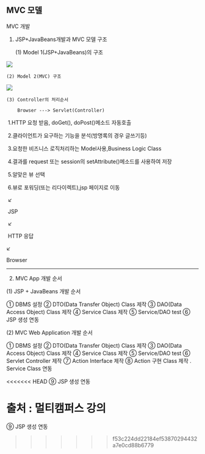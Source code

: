 ## MVC 모델

MVC 개발

1. JSP+JavaBeans개발과 MVC 모델 구조

 	(1) Model 1(JSP+JavaBeans)의 구조 

![](C:\Users\seung\Pictures\mvc\모델1구조.jpg)

 	(2) Model 2(MVC) 구조

![](C:\Users\seung\Pictures\mvc\모델2구조.jpg)

	(3) Controller의 처리순서 
	
		Browser ---> Servlet(Controller) 

​         1.HTTP 요청 받음, doGet(), doPost()메소드 자동호출 

​         2.클라이언트가 요구하는 기능을 분석(방명록의 경우 글쓰기등) 

​         3.요청한 비즈니스 로직처리하는 Model사용,Business Logic Class 

​         4.결과를 request 또는 session의 setAttribute()메소드를 사용하여 저장 

​         5.알맞은 뷰 선택 

​         6.뷰로 포워딩(또는 리다이렉트),jsp 페이지로 이동 

​        ↙ 

​       JSP 

​      ↙ 

​    HTTP 응답 

   ↙ 

 Browser 

---



2. MVC App 개발 순서 

(1) JSP + JavaBeans 개발 순서 

  ① DBMS 설정 
  ② DTO(Data Transfer Object) Class 제작 
  ③ DAO(Data Access Object) Class 제작 
  ④ Service Class 제작 
  ⑤ Service/DAO test 
  ⑥ JSP 생성 연동 


(2) MVC Web Application 개발 순서 

  ① DBMS 설정 
  ② DTO(Data Transfer Object) Class 제작 
  ③ DAO(Data Access Object) Class 제작 
  ④ Service Class 제작 
  ⑤ Service/DAO test 
  ⑥ Servlet Controller 제작 
  ⑦ Action Interface 제작 
  ⑧ Action 구현 Class 제작 
   . Service Class 연동 

<<<<<<< HEAD
  ⑨ JSP 생성 연동 



출처 : 멀티캠퍼스 강의
=======
  ⑨ JSP 생성 연동 
>>>>>>> f53c224dd22184ef53870294432a7e0cd88b6779
